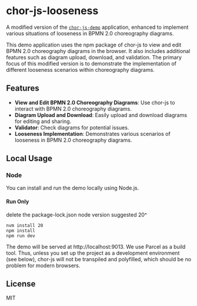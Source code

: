 # chor-js-looseness

A modified version of the [`chor-js-demo`](https://github.com/bptlab/chor-js-demo) application, enhanced to implement various situations of looseness in BPMN 2.0 choreography diagrams.

This demo application uses the npm package of chor-js to view and edit BPMN 2.0 choreography diagrams in the browser. It also includes additional features such as diagram upload, download, and validation. The primary focus of this modified version is to demonstrate the implementation of different looseness scenarios within choreography diagrams.

## Features

- **View and Edit BPMN 2.0 Choreography Diagrams**: Use chor-js to interact with BPMN 2.0 choreography diagrams.
- **Diagram Upload and Download**: Easily upload and download diagrams for editing and sharing.
- **Validator**: Check diagrams for potential issues.
- **Looseness Implementation**: Demonstrates various scenarios of looseness in BPMN 2.0 choreography diagrams.

## Local Usage

### Node

You can install and run the demo locally using Node.js.


#### Run Only
delete the package-lock.json
node version suggested 20^
```shell
nvm install 20 
npm install
npm run dev
```

The demo will be served at http://localhost:9013. We use Parcel as a build tool. Thus, unless you set up the project as a development environment (see below), chor-js will not be transpiled and polyfilled, which should be no problem for modern browsers.

## License

MIT

